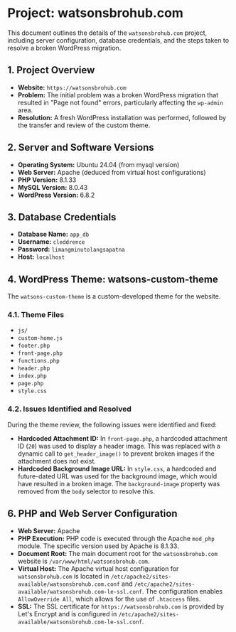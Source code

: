 # Project: watsonsbrohub.com

This document outlines the details of the `watsonsbrohub.com` project, including server configuration, database credentials, and the steps taken to resolve a broken WordPress migration.

## 1. Project Overview

- **Website:** `https://watsonsbrohub.com`
- **Problem:** The initial problem was a broken WordPress migration that resulted in "Page not found" errors, particularly affecting the `wp-admin` area.
- **Resolution:** A fresh WordPress installation was performed, followed by the transfer and review of the custom theme.

## 2. Server and Software Versions

- **Operating System:** Ubuntu 24.04 (from mysql version)
- **Web Server:** Apache (deduced from virtual host configurations)
- **PHP Version:** 8.1.33
- **MySQL Version:** 8.0.43
- **WordPress Version:** 6.8.2

## 3. Database Credentials

- **Database Name:** `app_db`
- **Username:** `cleddrence`
- **Password:** `limangminutolangsapatna`
- **Host:** `localhost`

## 4. WordPress Theme: watsons-custom-theme

The `watsons-custom-theme` is a custom-developed theme for the website.

### 4.1. Theme Files

- `js/`
- `custom-home.js`
- `footer.php`
- `front-page.php`
- `functions.php`
- `header.php`
- `index.php`
- `page.php`
- `style.css`

### 4.2. Issues Identified and Resolved

During the theme review, the following issues were identified and fixed:

- **Hardcoded Attachment ID:** In `front-page.php`, a hardcoded attachment ID (`20`) was used to display a header image. This was replaced with a dynamic call to `get_header_image()` to prevent broken images if the attachment does not exist.
- **Hardcoded Background Image URL:** In `style.css`, a hardcoded and future-dated URL was used for the background image, which would have resulted in a broken image. The `background-image` property was removed from the `body` selector to resolve this.

## 6. PHP and Web Server Configuration

- **Web Server:** Apache
- **PHP Execution:** PHP code is executed through the Apache `mod_php` module. The specific version used by Apache is 8.1.33.
- **Document Root:** The main document root for the `watsonsbrohub.com` website is `/var/www/html/watsonsbrohub.com`.
- **Virtual Host:** The Apache virtual host configuration for `watsonsbrohub.com` is located in `/etc/apache2/sites-available/watsonsbrohub.com.conf` and `/etc/apache2/sites-available/watsonsbrohub.com-le-ssl.conf`. The configuration enables `AllowOverride All`, which allows for the use of `.htaccess` files.
- **SSL:** The SSL certificate for `https://watsonsbrohub.com` is provided by Let's Encrypt and is configured in `/etc/apache2/sites-available/watsonsbrohub.com-le-ssl.conf`.
